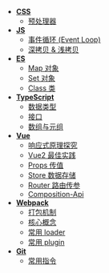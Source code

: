 <!--
 * @Author: 刘晨曦
 * @Date: 2021-02-07 10:06:45
 * @LastEditTime: 2021-10-19 09:24:50
 * @LastEditors: Please set LastEditors
 * @Description: In User Settings Edit
 * @FilePath: \docsify-blog-master\docs\_siderbar.md
-->

- [**CSS**](css/)
  - [预处理器](css/pre-processor)
- [**JS**](js/)
  - [事件循环 (Event Loop)](js/event-loop)
  - [深拷贝 & 浅拷贝](js/copy)
- [**ES**](es/)
  - [Map 对象](es/map)
  - [Set 对象](es/set)
  - [Class 类](es/class)
- [**TypeScript**](ts/)
  - [数据类型](ts/data-type)
  - [接口](ts/interface)
  - [数组与元组](ts/tuple)
- [**Vue**](vue/)
  - [响应式原理探究](vue/reactivity)
  - [Vue2 最佳实践](vue/best-practice)
  - [Props 传值](vue/props-sync)
  - [Store 数据存储](vue/store)
  - [Router 路由传参](vue/router)
  - [Composition-Api](vue/composition-api)
- [**Webpack**](webpack/)
  - [打包机制](webpack/mechanism)
  - [核心概念](webpack/core)
  - [常用 loader](webpack/loader)
  - [常用 plugin](webpack/plugin)
- [**Git**](git/)
  - [常用指令](git/instruction)
